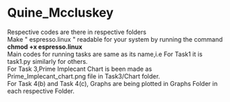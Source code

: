 # Quine_Mccluskey
Respective codes are there in respective folders<br />
Make " espresso.linux " readable for your system by running the command<br />
            **chmod +x espresso.linux**<br />
Main codes for running tasks are same as its name,i.e For Task1 it is task1.py similarly for others.<br />
For Task 3,Prime Implecant Chart is been made as Prime_Implecant_chart.png file in Task3/Chart folder.<br />
For Task 4(b) and Task 4(c), Graphs are being plotted in Graphs Folder in each respective Folder.<br />
